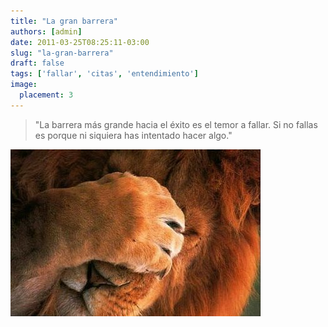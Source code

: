 ```yaml
---
title: "La gran barrera"
authors: [admin]
date: 2011-03-25T08:25:11-03:00
slug: "la-gran-barrera"
draft: false
tags: ['fallar', 'citas', 'entendimiento']
image:
  placement: 3
---
```


> "La barrera más grande hacia el éxito es el temor a fallar.
> Si no fallas es porque ni siquiera has intentado hacer algo."

![](fallar2.jpg)
